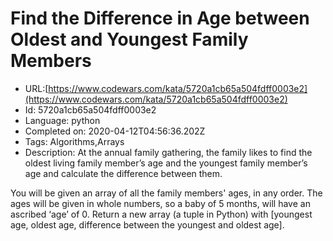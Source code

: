 # Find the Difference in Age between Oldest and Youngest Family Members

 - URL:[https://www.codewars.com/kata/5720a1cb65a504fdff0003e2](https://www.codewars.com/kata/5720a1cb65a504fdff0003e2)
 - Id: 5720a1cb65a504fdff0003e2
 - Language: python
 - Completed on: 2020-04-12T04:56:36.202Z
 - Tags: Algorithms,Arrays
 - Description:
At the annual family gathering, the family likes to find the oldest living family member’s age and the youngest family member’s age and calculate the difference between them.

You will be given an array of all the family members' ages, in any order.  The ages will be given in whole numbers, so a baby of 5 months, will have an ascribed ‘age’ of 0.  Return a new array (a tuple in Python) with [youngest age, oldest age, difference between the youngest and oldest age].
